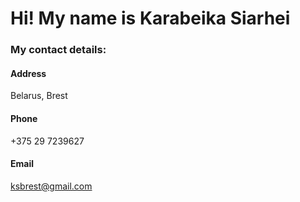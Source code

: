 # Hi! My name is Karabeika Siarhei

### My contact details:

#### Address
Belarus, Brest

#### Phone
+375 29 7239627

#### Email
ksbrest@gmail.com
